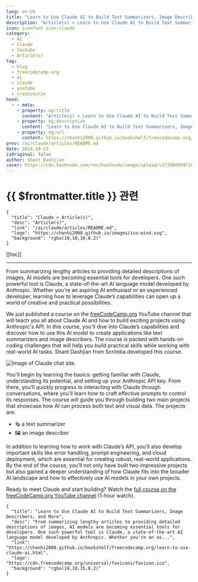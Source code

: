 ```yaml
---
lang: en-US
title: "Learn to Use Claude AI to Build Text Summarizers, Image Describers, and More"
description: "Article(s) > Learn to Use Claude AI to Build Text Summarizers, Image Describers, and More"
icon: iconfont icon-claude
category: 
  - AI
  - Claude
  - Youtube
  - Article(s)
tag:
  - blog
  - freecodecamp.org
  - ai
  - claude
  - youtube
  - crashcourse
head:
  - - meta:
    - property: og:title
      content: "Article(s) > Learn to Use Claude AI to Build Text Summarizers, Image Describers, and More"
    - property: og:description
      content: "Learn to Use Claude AI to Build Text Summarizers, Image Describers, and More"
    - property: og:url
      content: https://chanhi2000.github.io/bookshelf/freecodecamp.org/learn-to-use-claude-ai.html
prev: /ai/claude/articles/README.md
date: 2024-10-23
isOriginal: false
author: Shant Dashjian
cover: https://cdn.hashnode.com/res/hashnode/image/upload/v1729609697168/55a20068-be7b-4617-ac08-cde170ee0914.png
---
```


# {{ $frontmatter.title }} 관련

```component VPCard
{
  "title": "Claude > Article(s)",
  "desc": "Article(s)",
  "link": "/ai/claude/articles/README.md",
  "logo": "https://chanhi2000.github.io/images/ico-wind.svg",
  "background": "rgba(10,10,10,0.2)"
}
```

[[toc]]

---

<SiteInfo
  name="Learn to Use Claude AI to Build Text Summarizers, Image Describers, and More"
  desc="From summarizing lengthy articles to providing detailed descriptions of images, AI models are becoming essential tools for developers. One such powerful tool is Claude, a state-of-the-art AI language model developed by Anthropic. Whether you're an as..."
  url="https://freecodecamp.org/news/learn-to-use-claude-ai"
  logo="https://cdn.freecodecamp.org/universal/favicons/favicon.ico"
  preview="https://cdn.hashnode.com/res/hashnode/image/upload/v1729609697168/55a20068-be7b-4617-ac08-cde170ee0914.png"/>

From summarizing lengthy articles to providing detailed descriptions of images, AI models are becoming essential tools for developers. One such powerful tool is Claude, a state-of-the-art AI language model developed by Anthropic. Whether you're an aspiring AI enthusiast or an experienced developer, learning how to leverage Claude’s capabilities can open up a world of creative and practical possibilities.

We just published a course on the [<VPIcon icon="fa-brands fa-free-code-camp"/>freeCodeCamp.org](http://freeCodeCamp.org) YouTube channel that will teach you all about Claude AI and how to build exciting projects using Anthropic's API. In this course, you'll dive into Claude’s capabilities and discover how to use this AI model to create applications like text summarizers and image describers. The course is packed with hands-on coding challenges that will help you build practical skills while working with real-world AI tasks. Shant Dashjian from Scrimba developed this course.

![Image of Claude chat site.](https://cdn.hashnode.com/res/hashnode/image/upload/v1729609616999/d1dba58d-3b2e-4ee1-97be-38190565a77e.png)

You'll begin by learning the basics: getting familiar with Claude, understanding its potential, and setting up your Anthropic API key. From there, you’ll quickly progress to interacting with Claude through conversations, where you’ll learn how to craft effective prompts to control its responses. The course will guide you through building two main projects that showcase how AI can process both text and visual data. The projects are:

- 🗞️ a text summarizer
- 🖼️ an image describer

In addition to learning how to work with Claude’s API, you’ll also develop important skills like error handling, prompt engineering, and cloud deployment, which are essential for creating robust, real-world applications. By the end of the course, you’ll not only have built two impressive projects but also gained a deeper understanding of how Claude fits into the broader AI landscape and how to effectively use AI models in your own projects.

Ready to meet Claude and start building? Watch the [<VPIcon icon="fa-brands fa-youtube"/>full course on the freeCodeCamp.org YouTube channel](https://youtu.be/QfJB9d0J3Iw) (1-hour watch).

<VidStack src="youtube/QfJB9d0J3Iw" />

<!-- TODO: add ARTICLE CARD -->
```component VPCard
{
  "title": "Learn to Use Claude AI to Build Text Summarizers, Image Describers, and More",
  "desc": "From summarizing lengthy articles to providing detailed descriptions of images, AI models are becoming essential tools for developers. One such powerful tool is Claude, a state-of-the-art AI language model developed by Anthropic. Whether you're an as...",
  "link": "https://chanhi2000.github.io/bookshelf/freecodecamp.org/learn-to-use-claude-ai.html",
  "logo": "https://cdn.freecodecamp.org/universal/favicons/favicon.ico",
  "background": "rgba(10,10,35,0.2)"
}
```
